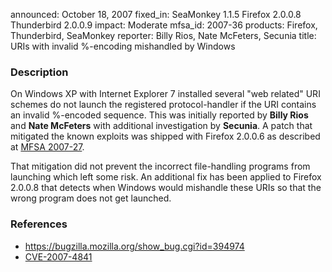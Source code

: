 announced: October 18, 2007
fixed_in: SeaMonkey 1.1.5
          Firefox 2.0.0.8
          Thunderbird 2.0.0.9
impact: Moderate
mfsa_id: 2007-36
products: Firefox, Thunderbird, SeaMonkey
reporter: Billy Rios, Nate McFeters, Secunia
title: URIs with invalid %-encoding mishandled by Windows

<h3>Description</h3>

<p>On Windows XP with Internet Explorer 7 installed several "web related"
URI schemes do not launch the registered protocol-handler if the URI contains
an invalid %-encoded sequence. This was initially reported by
<strong>Billy Rios</strong> and <strong>Nate McFeters</strong>
with additional investigation by <strong>Secunia</strong>. A patch
that mitigated the known exploits was shipped with Firefox 2.0.0.6
as described at <a href="mfsa2007-27">MFSA 2007-27</a>.</p>

<p>That mitigation did not prevent the incorrect file-handling programs
from launching which left some risk. An additional fix has been
applied to Firefox 2.0.0.8 that detects when Windows would mishandle
these URIs so that the wrong program does not get launched.</p>

<h3>References</h3>

<ul>
  <li><a href="https://bugzilla.mozilla.org/show_bug.cgi?id=394974">
       https://bugzilla.mozilla.org/show_bug.cgi?id=394974</a></li>

  <li><a class="ex-ref" href="http://cve.mitre.org/cgi-bin/cvename.cgi?name=CVE-2007-4841">
       CVE-2007-4841</a></li>

</ul>



